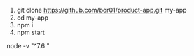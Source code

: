 1. git clone https://github.com/bor01/product-app.git my-app
2. cd my-app
3. npm i 
4. npm start 

node -v "^7.6 "